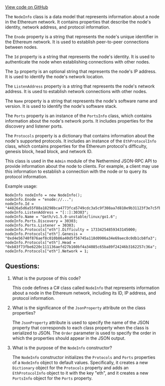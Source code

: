 [View code on GitHub](https://github.com/nethermindeth/nethermind/Nethermind.JsonRpc/Modules/Admin/NodeInfo.cs)

The `NodeInfo` class is a data model that represents information about a node in the Ethereum network. It contains properties that describe the node's identity, network address, and protocol information.

The `Enode` property is a string that represents the node's unique identifier in the Ethereum network. It is used to establish peer-to-peer connections between nodes.

The `Id` property is a string that represents the node's identity. It is used to authenticate the node when establishing connections with other nodes.

The `Ip` property is an optional string that represents the node's IP address. It is used to identify the node's network location.

The `ListenAddress` property is a string that represents the node's network address. It is used to establish network connections with other nodes.

The `Name` property is a string that represents the node's software name and version. It is used to identify the node's software stack.

The `Ports` property is an instance of the `PortsInfo` class, which contains information about the node's network ports. It includes properties for the discovery and listener ports.

The `Protocols` property is a dictionary that contains information about the node's supported protocols. It includes an instance of the `EthProtocolInfo` class, which contains properties for the Ethereum protocol's difficulty, genesis block, head block, and network ID.

This class is used in the `Admin` module of the Nethermind JSON-RPC API to provide information about the node to clients. For example, a client may use this information to establish a connection with the node or to query its protocol information.

Example usage:

```
NodeInfo nodeInfo = new NodeInfo();
nodeInfo.Enode = "enode://...";
nodeInfo.Id = "44826a5d6a55f88a18298bca4773fca5749cdc3a5c9f308aa7d810e9b31123f3e7c5fba0b1d70aac5308426f47df2a128a6747040a3815cc7dd7167d03be320d";
nodeInfo.ListenAddress = "[::]:30303";
nodeInfo.Name = "Geth/v1.5.0-unstable/linux/go1.6";
nodeInfo.Ports.Discovery = 30303;
nodeInfo.Ports.Listener = 30303;
nodeInfo.Protocols["eth"].Difficulty = 17334254859343145000;
nodeInfo.Protocols["eth"].Genesis = "0xd4e56740f876aef8c010b86a40d5f56745a118d0906a34e69aec8c0db1cb8fa3";
nodeInfo.Protocols["eth"].Head = "0xb83f73fbe6220c111136aefd27b160bf4a34085c65ba89f24246b3162257c36a";
nodeInfo.Protocols["eth"].Network = 1;
```
## Questions: 
 1. What is the purpose of this code?
    
    This code defines a C# class called `NodeInfo` that represents information about a node in the Ethereum network, including its ID, IP address, and protocol information.

2. What is the significance of the `JsonProperty` attribute on the class properties?
    
    The `JsonProperty` attribute is used to specify the name of the JSON property that corresponds to each class property when the class is serialized to JSON. The `Order` parameter is used to specify the order in which the properties should appear in the JSON output.

3. What is the purpose of the `NodeInfo` constructor?
    
    The `NodeInfo` constructor initializes the `Protocols` and `Ports` properties of a `NodeInfo` object to default values. Specifically, it creates a new `Dictionary` object for the `Protocols` property and adds an `EthProtocolInfo` object to it with the key "eth", and it creates a new `PortsInfo` object for the `Ports` property.